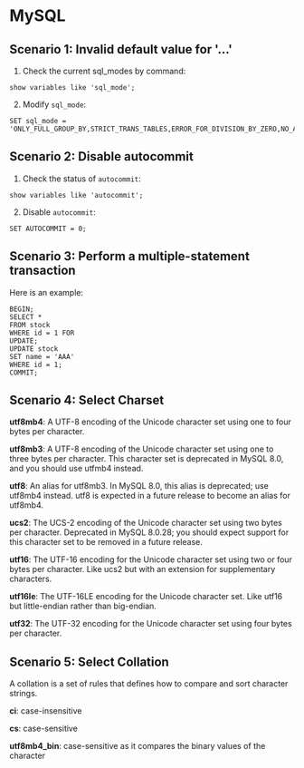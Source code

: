# MySQL

## Scenario 1: Invalid default value for '...'

1. Check the current sql_modes by command:
```mysql
show variables like 'sql_mode'; 
```
2. Modify `sql_mode`:
```mysql
SET sql_mode = 'ONLY_FULL_GROUP_BY,STRICT_TRANS_TABLES,ERROR_FOR_DIVISION_BY_ZERO,NO_AUTO_CREATE_USER,NO_ENGINE_SUBSTITUTION';
```

## Scenario 2: Disable autocommit

1. Check the status of `autocommit`:
```mysql
show variables like 'autocommit';
```
2. Disable `autocommit`:
```mysql
SET AUTOCOMMIT = 0;
```

## Scenario 3: Perform a multiple-statement transaction

Here is an example:

```mysql
BEGIN;
SELECT *
FROM stock
WHERE id = 1 FOR
UPDATE;
UPDATE stock
SET name = 'AAA'
WHERE id = 1;
COMMIT; 
```

## Scenario 4: Select Charset

**utf8mb4**: A UTF-8 encoding of the Unicode character set using one to four bytes per character.

**utf8mb3**: A UTF-8 encoding of the Unicode character set using one to three bytes per character. This character set is
deprecated in MySQL 8.0, and you should use utfmb4 instead.

**utf8**: An alias for utf8mb3. In MySQL 8.0, this alias is deprecated; use utf8mb4 instead. utf8 is expected in a
future release to become an alias for utf8mb4.

**ucs2**: The UCS-2 encoding of the Unicode character set using two bytes per character. Deprecated in MySQL 8.0.28; you
should expect support for this character set to be removed in a future release.

**utf16**: The UTF-16 encoding for the Unicode character set using two or four bytes per character. Like ucs2 but with
an extension for supplementary characters.

**utf16le**: The UTF-16LE encoding for the Unicode character set. Like utf16 but little-endian rather than big-endian.

**utf32**: The UTF-32 encoding for the Unicode character set using four bytes per character.

## Scenario 5: Select Collation

A collation is a set of rules that defines how to compare and sort character strings.

**ci**: case-insensitive

**cs**: case-sensitive

**utf8mb4_bin**: case-sensitive as it compares the binary values of the character